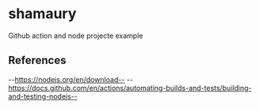 # shamaury 
Github action and node projecte example

## References

--https://nodejs.org/en/download--
--https://docs.github.com/en/actions/automating-builds-and-tests/building-and-testing-nodejs--
